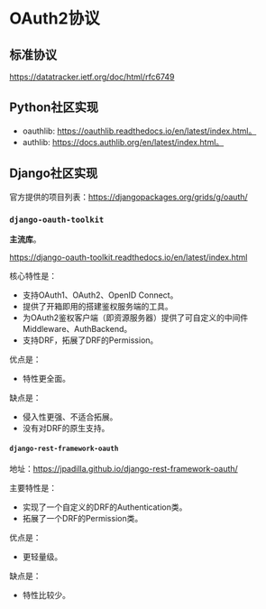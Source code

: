 # OAuth2协议

## 标准协议

https://datatracker.ietf.org/doc/html/rfc6749

## Python社区实现

- oauthlib: https://oauthlib.readthedocs.io/en/latest/index.html。
- authlib: https://docs.authlib.org/en/latest/index.html。

## Django社区实现

官方提供的项目列表：https://djangopackages.org/grids/g/oauth/

### `django-oauth-toolkit`

**主流库**。

https://django-oauth-toolkit.readthedocs.io/en/latest/index.html

核心特性是：

- 支持OAuth1、OAuth2、OpenID Connect。
- 提供了开箱即用的搭建鉴权服务端的工具。
- 为OAuth2鉴权客户端（即资源服务器）提供了可自定义的中间件Middleware、AuthBackend。
- 支持DRF，拓展了DRF的Permission。

优点是：
- 特性更全面。

缺点是：
- 侵入性更强、不适合拓展。
- 没有对DRF的原生支持。

#### `django-rest-framework-oauth`

地址：https://jpadilla.github.io/django-rest-framework-oauth/

主要特性是：
- 实现了一个自定义的DRF的Authentication类。
- 拓展了一个DRF的Permission类。

优点是：
- 更轻量级。

缺点是：
- 特性比较少。
